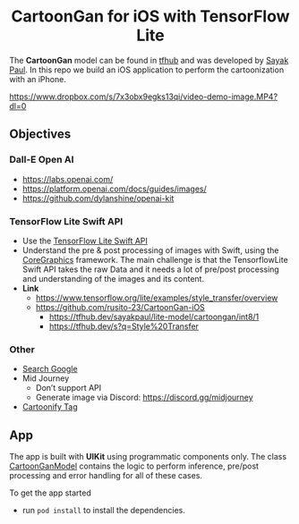 
<h1 align='center'>CartoonGan for iOS with TensorFlow Lite</h1>


The **CartoonGan** model can be found in [tfhub](https://tfhub.dev/sayakpaul/lite-model/cartoongan/dr/1) and was developed by [Sayak Paul](https://tfhub.dev/sayakpaul). In this repo we build an iOS application to perform the cartoonization with an iPhone.

https://www.dropbox.com/s/7x3obx9egks13qi/video-demo-image.MP4?dl=0

## Objectives
### Dall-E Open AI
- https://labs.openai.com/
- https://platform.openai.com/docs/guides/images/
- https://github.com/dylanshine/openai-kit
### TensorFlow Lite Swift API
- Use the [TensorFlow Lite Swift API](https://www.tensorflow.org/lite/guide/ios)
- Understand the pre & post processing of images with Swift, using the [CoreGraphics](https://developer.apple.com/documentation/coregraphics) framework. The main challenge is that the TensorflowLite Swift API takes the raw Data and it needs a lot of pre/post processing and understanding of the images and its content.
- **Link**
    - https://www.tensorflow.org/lite/examples/style_transfer/overview
    - https://github.com/rusito-23/CartoonGan-iOS
        - https://tfhub.dev/sayakpaul/lite-model/cartoongan/int8/1
        - https://tfhub.dev/s?q=Style%20Transfer
    

### Other
- [Search Google](https://www.google.com/search?q=ai+cartoon+face+generator+API&rlz=1C5CHFA_enVN912VN912&sxsrf=AJOqlzXY-sGqHUNxgK2mLm48yjByjZwHTQ%3A1676127189493&ei=1avnY7TlHcH5wQPt0a6wBQ&ved=0ahUKEwj0o-mt3I39AhXBfHAKHe2oC1YQ4dUDCA8&uact=5&oq=ai+cartoon+face+generator+API&gs_lcp=Cgxnd3Mtd2l6LXNlcnAQAzIHCCEQoAEQCjIHCCEQoAEQCjILCCEQFhAeEPEEEB0yCAghEBYQHhAdMggIIRAWEB4QHToKCAAQRxDWBBCwAzoJCAAQFhAeEPEEOgYIABAWEB46BQgAEIYDSgQIQRgAUHZYvgdgvgloAXABeACAAdMBiAHBBJIBBTAuMi4xmAEAoAEByAEIwAEB&sclient=gws-wiz-serp)
- Mid Journey
    - Don’t support API
    - Generate image via Discord: https://discord.gg/midjourney
- [Cartoonify Tag](https://github.com/topics/cartoonify)


## App

The app is built with **UIKit** using programmatic components only. The class [CartoonGanModel](CartoonGan/CartoonGanModel/CartoonGanModel.swift) contains the logic to perform inference, pre/post processing and error handling for all of these cases.

To get the app started
 - run `pod install` to install the dependencies.
